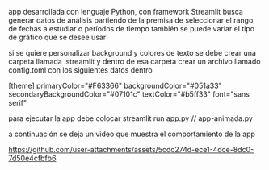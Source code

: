 app desarrollada con lenguaje Python, con framework Streamlit
busca generar datos de análisis partiendo de la premisa de 
seleccionar el rango de fechas a estudiar o períodos de tiempo
también se puede variar el tipo de gráfico  que se desee usar

si se quiere personalizar background y colores de texto
se debe crear una carpeta llamada .streamlit y dentro de esa
carpeta crear un archivo llamado config.toml 
con los siguientes datos dentro

[theme]
primaryColor="#F63366"
backgroundColor="#051a33"
secondaryBackgroundColor="#07101c"
textColor="#b5ff33"
font="sans serif"

para ejecutar la app debe colocar streamlit run app.py  // app-animada.py


a continuación se deja un video que muestra el comportamiento
de la app




https://github.com/user-attachments/assets/5cdc274d-ece1-4dce-8dc0-7d50e4cfbfb6




